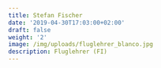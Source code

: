 ```yaml
---
title: Stefan Fischer
date: '2019-04-30T17:03:00+02:00'
draft: false
weight: '2'
image: /img/uploads/fluglehrer_blanco.jpg
description: Fluglehrer (FI)
---
```


